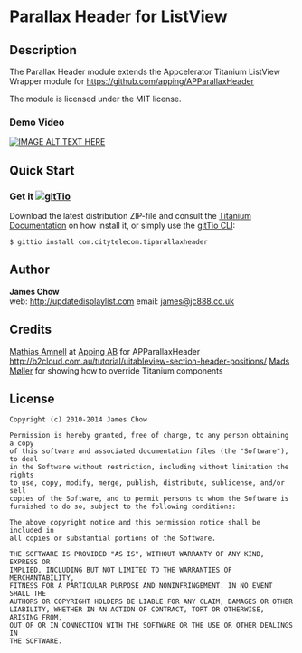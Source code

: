 # Parallax Header for ListView

## Description

The Parallax Header module extends the Appcelerator Titanium ListView
Wrapper module for 
https://github.com/apping/APParallaxHeader

The module is licensed under the MIT license.

### Demo Video

[![IMAGE ALT TEXT HERE](http://updatedisplaylist.com/images/TiParallaxHeader1.gif)](http://youtu.be/5K7LdYHW6Ac)

## Quick Start

### Get it [![gitTio](http://gitt.io/badge.png)](http://gitt.io/component/com.citytelecom.tiparallaxheader)
Download the latest distribution ZIP-file and consult the [Titanium Documentation](http://docs.appcelerator.com/titanium/latest/#!/guide/Using_a_Module) on how install it, or simply use the [gitTio CLI](http://gitt.io/cli):

`$ gittio install com.citytelecom.tiparallaxheader`

## Author

**James Chow**  
web: http://updatedisplaylist.com
email:  james@jc888.co.uk

## Credits
[Mathias Amnell](http://twitter.com/amnell) at [Apping AB](http://apping.se) for APParallaxHeader
http://b2cloud.com.au/tutorial/uitableview-section-header-positions/
[Mads Møller](http://www.napp.dk) for showing how to override Titanium components

## License

    Copyright (c) 2010-2014 James Chow

    Permission is hereby granted, free of charge, to any person obtaining a copy
    of this software and associated documentation files (the "Software"), to deal
    in the Software without restriction, including without limitation the rights
    to use, copy, modify, merge, publish, distribute, sublicense, and/or sell
    copies of the Software, and to permit persons to whom the Software is
    furnished to do so, subject to the following conditions:

    The above copyright notice and this permission notice shall be included in
    all copies or substantial portions of the Software.

    THE SOFTWARE IS PROVIDED "AS IS", WITHOUT WARRANTY OF ANY KIND, EXPRESS OR
    IMPLIED, INCLUDING BUT NOT LIMITED TO THE WARRANTIES OF MERCHANTABILITY,
    FITNESS FOR A PARTICULAR PURPOSE AND NONINFRINGEMENT. IN NO EVENT SHALL THE
    AUTHORS OR COPYRIGHT HOLDERS BE LIABLE FOR ANY CLAIM, DAMAGES OR OTHER
    LIABILITY, WHETHER IN AN ACTION OF CONTRACT, TORT OR OTHERWISE, ARISING FROM,
    OUT OF OR IN CONNECTION WITH THE SOFTWARE OR THE USE OR OTHER DEALINGS IN
    THE SOFTWARE.

